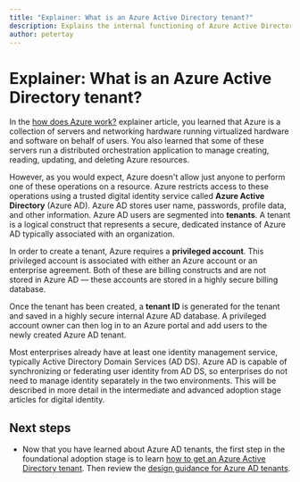 ```yaml
---
title: "Explainer: What is an Azure Active Directory tenant?"
description: Explains the internal functioning of Azure Active Directory to provide identity as a service (IDaaS) in Azure
author: petertay
---
```


# Explainer: What is an Azure Active Directory tenant?

In the [how does Azure work?](azure-explainer.md) explainer article, you learned that Azure is a collection of servers and networking hardware running virtualized hardware and software on behalf of users. You also learned that some of these servers run a distributed orchestration application to manage creating, reading, updating, and deleting Azure resources.

However, as you would expect, Azure doesn't allow just anyone to perform one of these operations on a resource. Azure restricts access to these operations using a trusted digital identity service called **Azure Active Directory** (Azure AD). Azure AD stores user name, passwords, profile data, and other information. Azure AD users are segmented into **tenants**. A tenant is a logical construct that represents a secure, dedicated instance of Azure AD typically associated with an organization.

In order to create a tenant, Azure requires a **privileged account**. This privileged account is associated with either an Azure account or an enterprise agreement. Both of these are billing constructs and are not stored in Azure AD &mdash; these accounts are stored in a highly secure billing database. 

Once the tenant has been created, a **tenant ID** is generated for the tenant and saved in a highly secure internal Azure AD database. A privileged account owner can then log in to an Azure portal and add users to the newly created Azure AD tenant. 

Most enterprises already have at least one identity management service, typically Active Directory Domain Services (AD DS). Azure AD is capable of synchronizing or federating user identity from AD DS, so enterprises do not need to manage identity separately in the two environments. This will be described in more detail in the intermediate and advanced adoption stage articles for digital identity.

## Next steps

* Now that you have learned about Azure AD tenants, the first step in the foundational adoption stage is to learn [how to get an Azure Active Directory tenant][how-to-get-aad-tenant]. Then review the [design guidance for Azure AD tenants](tenant.md).

<!-- Links -->
[how-to-get-aad-tenant]: /azure/active-directory/develop/active-directory-howto-tenant?toc=/azure/architecture/cloud-adoption-guide/toc.json